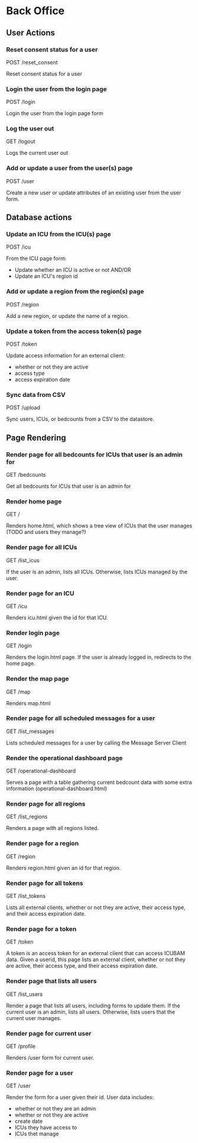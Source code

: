 # Back Office

## User Actions

### Reset consent status for a user
POST /reset_consent

Reset consent status for a user

### Login the user from the login page
POST /login

Login the user from the login page form

### Log the user out
GET /logout

Logs the current user out

### Add or update a user from the user(s) page
POST /user

Create a new user or update attributes of an existing user from the user form.

## Database actions

### Update an ICU from the ICU(s) page
POST /icu

From the ICU page form:
- Update whether an ICU is active or not
AND/OR
- Update an ICU's region id

### Add or update a region from the region(s) page
POST /region

Add a new region, or update the name of a region.

### Update a token from the access token(s) page
POST /token

Update access information for an external client:
- whether or not they are active
- access type
- access expiration date

### Sync data from CSV
POST /upload

Sync users, ICUs, or bedcounts from a CSV to the datastore.

## Page Rendering

### Render page for all bedcounts for ICUs that user is an admin for
GET /bedcounts

Get all bedcounts for ICUs that user is an admin for

### Render home page
GET /

Renders home.html, which shows a tree view of ICUs that the user manages (TODO and users they manage?)

### Render page for all ICUs
GET /list_icus

If the user is an admin, lists all ICUs. Otherwise, lists ICUs managed by the user.

### Render page for an ICU
GET /icu

Renders icu.html given the id for that ICU.

### Render login page
GET /login

Renders the login.html page. If the user is already logged in, redirects to the home page.

### Render the map page
GET /map

Renders map.html

### Render page for all scheduled messages for a user
GET /list_messages

Lists scheduled messages for a user by calling the Message Server Client

### Render the operational dashboard page
GET /operational-dashboard

Serves a page with a table gathering current bedcount data with some extra information (operational-dashboard.html)

### Render page for all regions
GET /list_regions

Renders a page with all regions listed.

### Render page for a region
GET /region

Renders region.html given an id for that region.


### Render page for all tokens
GET /list_tokens

Lists all external clients, whether or not they are active, their access type, and their access expiration date.

### Render page for a token
GET /token

A token is an access token for an external client that can access ICUBAM data. Given a userid, this  page lists an external client, whether or not they are active, their access type, and their access expiration date.

### Render page that lists all users
GET /list_users

Render a page that lists all users, including forms to update them. If the current user is an admin, lists all users. Otherwise, lists users that the current user manages.

### Render page for current user
GET /profile

Renders /user form for current user.

### Render page for a user
GET /user

Render the form for a user given their id. User data includes:
- whether or not they are an admin
- whether or not they are active
- create date
- ICUs they have access to
- ICUs thet manage
